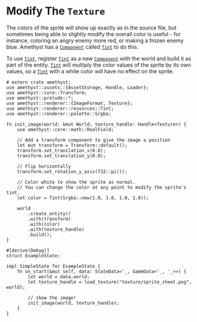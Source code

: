 # Modify The `Texture`

The colors of the sprite will show up exactly as in the source file,
but sometimes being able to slightly modify the overall color
is useful - for instance, coloring an angry enemy more red, or
making a frozen enemy blue. Amethyst has a [`Component`][doc_component] called
[`Tint`][doc_tint] to do this.

To use [`Tint`][doc_tint], register [`Tint`][doc_tint] as a new
[`Component`][doc_component] with the world and build it as part of the entity.
[`Tint`][doc_tint] will multiply the color values of the sprite by its
own values, so a [`Tint`][doc_tint] with a white color will have no
effect on the sprite.

```rust,edition2018,no_run,noplaypen
# extern crate amethyst;
use amethyst::assets::{AssetStorage, Handle, Loader};
use amethyst::core::Transform;
use amethyst::prelude::*;
use amethyst::renderer::{ImageFormat, Texture};
use amethsyt::renderer::resources::Tint;
use amethyst::renderer::palette::Srgba;

fn init_image(world: &mut World, texture_handle: Handle<Texture>) {
    use amethyst::core::math::RealField;

    // Add a transform component to give the image a position
    let mut transform = Transform::default();
    transform.set_translation_x(0.0);
    transform.set_translation_y(0.0);
    
    // Flip horizontally
    transform.set_rotation_y_axis(f32::pi());

    // Color white to show the sprite as normal.
    // You can change the color at any point to modify the sprite's tint.
    let color = Tint(Srgba::new(1.0, 1.0, 1.0, 1.0));

    world
        .create_entity()
        .with(transform)
        .with(color)
        .with(texture_handle)
        .build();
}

#[derive(Debug)]
struct ExampleState;

impl SimpleState for ExampleState {
    fn on_start(&mut self, data: StateData<'_, GameData<'_, '_>>) {
        let world = data.world;
        let texture_handle = load_texture("texture/sprite_sheet.png", world);

        // show the image!
        init_image(world, texture_handle);
    }
}
```

[doc_tint]: https://docs-src.amethyst.rs/stable/amethyst_rendy/resources/struct.Tint.html
[doc_component]: https://docs-src.amethyst.rs/stable/specs/trait.Component.html

